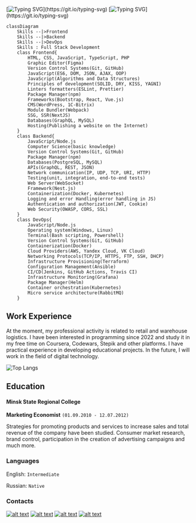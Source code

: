 [![Typing SVG](https://readme-typing-svg.demolab.com?font=Segoe+UI&weight=800&size=40&duration=8000&pause=1000&color=316DCA&center=true&vCenter=true&random=false&width=800&height=150&lines=I'm+a+Pull+Stack+Developer.)](https://git.io/typing-svg)
[![Typing SVG](https://readme-typing-svg.demolab.com?font=Segoe+UI&weight=800&size=30&duration=1&pause=10000&color=316DCA&center=true&vCenter=true&random=false&width=800&lines=I+just+pull+things+off+the+Internet+and+put+it+into+my+code.)](https://git.io/typing-svg)

```mermaid
classDiagram
    Skills --|>Frontend
    Skills --|>Backend
    Skills --|>DevOps
    Skills : Full Stack Development
    class Frontend{
        HTML, CSS, JavaScript, TypeScript, PHP
        Graphic Editor(Figma)
        Version Control Systems(Git, GitHub)
        JavaScript(ES6, DOM, JSON, AJAX, OOP)
        JavaScript(Algorithms and Data Structures)
        Principles of development(SOLID, DRY, KISS, YAGNI)
        Linters formatters(ESLint, Prettier)
        Package Manager(npm)
        Frameworks(Bootstrap, React, Vue.js)
        CMS(WordPress, 1C-Bitrix)
        Module Bundler(Webpack)
        SSG, SSR(NextJS)
        Databases(GraphQL, MySQL)
        Hosting(Publishing a website on the Internet)
    }
    class Backend{
        JavaScript/Node.js
        Computer Science(basic knowledge)
        Version Control Systems(Git, GitHub)
        Package Manager(npm)
        Databases(PostgreSQL, MySQL)
        APIs(GraphQL, REST, JSON)
        Network communication(IP, UDP, TCP, URI, HTTP) 
        Testing(unit, integration, end-to-end tests)
        Web Server(WebSocket)
        Framework(Nest.js)
        Containerization(Docker, Kubernetes)
        Logging and error Handling(error handling in JS)
        Authentication and authorization(JWT, Cookie)
        Web Security(OWASP, CORS, SSL)
    }
    class DevOps{
        JavaScript/Node.js
        Operating system(Windows, Linux)
        Terminal(Bash scripting, Powershell)
        Version Control Systems(Git, GitHub)
        Containerization(Docker)
        Cloud Providers(AWS, Yandex Cloud, VK Cloud)
        Networking Protocols(TCP/IP, HTTPS, FTP, SSH, DHCP)
        Infrastructure Provisioning(Terraform)
        Configuration Management(Ansible)
        CI/CD(Jenkins, GitHub Actions, Travis CI)
        Infrastructure Monitoring(Grafana)
        Package Manager(Helm)
        Container orchestration(Kubernetes)
        Micro service architecture(RabbitMQ)
    }
```

## Work Experience
At the moment, my professional activity is related to retail and warehouse logistics.  I have been interested in programming since 2022 and study it in my free time on Coursera, Codewars, Stepik and other platforms.  I have practical experience in developing educational projects. In the future, I will work in the field of digital technology.

![Top Langs](https://github-readme-stats.vercel.app/api/top-langs/?username=mark-artyom&layout=compact)

## Education
#### Minsk State Regional College  
**Marketing Economist** `(01.09.2010 - 12.07.2012)`

Strategies for promoting products and services to increase sales and total revenue of the company have been studied. Consumer market research, brand control, participation in the creation of advertising campaigns and much more.

### Languages

English: `Intermediate`

Russian: `Native`

### Contacts
[![alt text](https://img.shields.io/badge/Discord-5865F2?style=for-the-badge&logo=discord&logoColor=white)](https://discord.com/users/1083479219415298068/)
[![alt text](https://img.shields.io/badge/Telegram-2CA5E0?style=for-the-badge&logo=telegram&logoColor=white)](https://t.me/mark_artyom/)
[![alt text](https://img.shields.io/badge/Instagram-E4405F?style=for-the-badge&logo=instagram&logoColor=white)](https://www.instagram.com/mark.artyom/)
[![alt text](https://img.shields.io/badge/LinkedIn-0077B5?style=for-the-badge&logo=linkedin&logoColor=white)](https://www.linkedin.com/)
